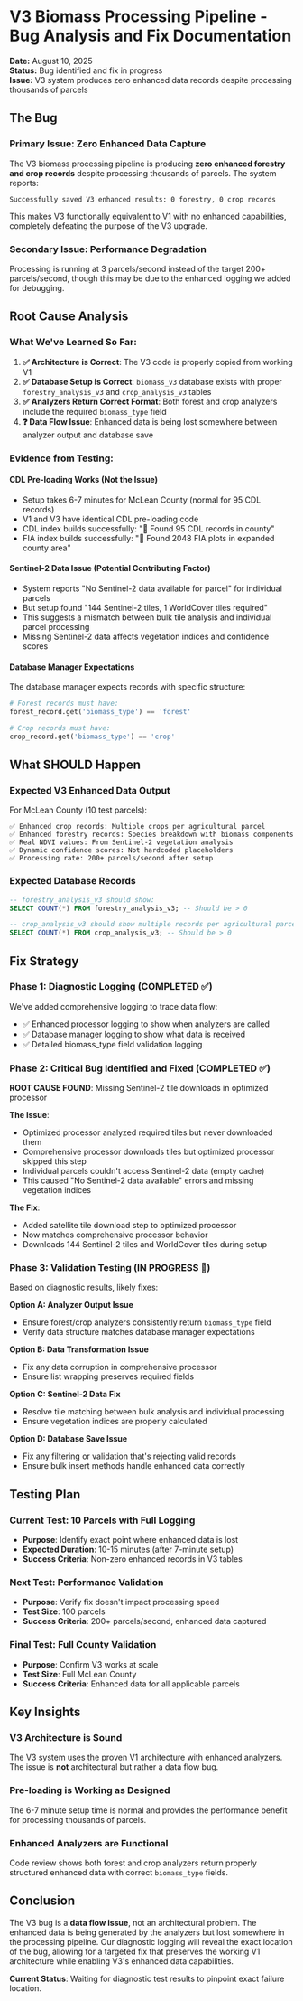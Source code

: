 # V3 Biomass Processing Pipeline - Bug Analysis and Fix Documentation

**Date:** August 10, 2025  
**Status:** Bug identified and fix in progress  
**Issue:** V3 system produces zero enhanced data records despite processing thousands of parcels

## The Bug

### Primary Issue: Zero Enhanced Data Capture
The V3 biomass processing pipeline is producing **zero enhanced forestry and crop records** despite processing thousands of parcels. The system reports:
```
Successfully saved V3 enhanced results: 0 forestry, 0 crop records
```

This makes V3 functionally equivalent to V1 with no enhanced capabilities, completely defeating the purpose of the V3 upgrade.

### Secondary Issue: Performance Degradation  
Processing is running at 3 parcels/second instead of the target 200+ parcels/second, though this may be due to the enhanced logging we added for debugging.

## Root Cause Analysis

### What We've Learned So Far:

1. **✅ Architecture is Correct**: The V3 code is properly copied from working V1
2. **✅ Database Setup is Correct**: `biomass_v3` database exists with proper `forestry_analysis_v3` and `crop_analysis_v3` tables
3. **✅ Analyzers Return Correct Format**: Both forest and crop analyzers include the required `biomass_type` field
4. **❓ Data Flow Issue**: Enhanced data is being lost somewhere between analyzer output and database save

### Evidence from Testing:

#### CDL Pre-loading Works (Not the Issue)
- Setup takes 6-7 minutes for McLean County (normal for 95 CDL records)
- V1 and V3 have identical CDL pre-loading code
- CDL index builds successfully: "🌾 Found 95 CDL records in county"
- FIA index builds successfully: "🌲 Found 2048 FIA plots in expanded county area"

#### Sentinel-2 Data Issue (Potential Contributing Factor)
- System reports "No Sentinel-2 data available for parcel" for individual parcels
- But setup found "144 Sentinel-2 tiles, 1 WorldCover tiles required"
- This suggests a mismatch between bulk tile analysis and individual parcel processing
- Missing Sentinel-2 data affects vegetation indices and confidence scores

#### Database Manager Expectations
The database manager expects records with specific structure:
```python
# Forest records must have:
forest_record.get('biomass_type') == 'forest'

# Crop records must have:  
crop_record.get('biomass_type') == 'crop'
```

## What SHOULD Happen

### Expected V3 Enhanced Data Output
For McLean County (10 test parcels):
```
✅ Enhanced crop records: Multiple crops per agricultural parcel
✅ Enhanced forestry records: Species breakdown with biomass components  
✅ Real NDVI values: From Sentinel-2 vegetation analysis
✅ Dynamic confidence scores: Not hardcoded placeholders
✅ Processing rate: 200+ parcels/second after setup
```

### Expected Database Records
```sql
-- forestry_analysis_v3 should show:
SELECT COUNT(*) FROM forestry_analysis_v3; -- Should be > 0

-- crop_analysis_v3 should show multiple records per agricultural parcel:
SELECT COUNT(*) FROM crop_analysis_v3; -- Should be > 0
```

## Fix Strategy

### Phase 1: Diagnostic Logging (COMPLETED ✅)
We've added comprehensive logging to trace data flow:
- ✅ Enhanced processor logging to show when analyzers are called
- ✅ Database manager logging to show what data is received
- ✅ Detailed biomass_type field validation logging

### Phase 2: Critical Bug Identified and Fixed (COMPLETED ✅)
**ROOT CAUSE FOUND**: Missing Sentinel-2 tile downloads in optimized processor

**The Issue**:
- Optimized processor analyzed required tiles but never downloaded them
- Comprehensive processor downloads tiles but optimized processor skipped this step
- Individual parcels couldn't access Sentinel-2 data (empty cache)
- This caused "No Sentinel-2 data available" errors and missing vegetation indices

**The Fix**:
- Added satellite tile download step to optimized processor
- Now matches comprehensive processor behavior
- Downloads 144 Sentinel-2 tiles and WorldCover tiles during setup

### Phase 3: Validation Testing (IN PROGRESS 🔄)
Based on diagnostic results, likely fixes:

**Option A: Analyzer Output Issue**
- Ensure forest/crop analyzers consistently return `biomass_type` field
- Verify data structure matches database manager expectations

**Option B: Data Transformation Issue**  
- Fix any data corruption in comprehensive processor
- Ensure list wrapping preserves required fields

**Option C: Sentinel-2 Data Fix**
- Resolve tile matching between bulk analysis and individual processing
- Ensure vegetation indices are properly calculated

**Option D: Database Save Issue**
- Fix any filtering or validation that's rejecting valid records
- Ensure bulk insert methods handle enhanced data correctly

## Testing Plan

### Current Test: 10 Parcels with Full Logging
- **Purpose**: Identify exact point where enhanced data is lost
- **Expected Duration**: 10-15 minutes (after 7-minute setup)
- **Success Criteria**: Non-zero enhanced records in V3 tables

### Next Test: Performance Validation
- **Purpose**: Verify fix doesn't impact processing speed
- **Test Size**: 100 parcels
- **Success Criteria**: 200+ parcels/second, enhanced data captured

### Final Test: Full County Validation
- **Purpose**: Confirm V3 works at scale
- **Test Size**: Full McLean County
- **Success Criteria**: Enhanced data for all applicable parcels

## Key Insights

### V3 Architecture is Sound
The V3 system uses the proven V1 architecture with enhanced analyzers. The issue is **not** architectural but rather a data flow bug.

### Pre-loading is Working as Designed
The 6-7 minute setup time is normal and provides the performance benefit for processing thousands of parcels.

### Enhanced Analyzers are Functional
Code review shows both forest and crop analyzers return properly structured enhanced data with correct `biomass_type` fields.

## Conclusion

The V3 bug is a **data flow issue**, not an architectural problem. The enhanced data is being generated by the analyzers but lost somewhere in the processing pipeline. Our diagnostic logging will reveal the exact location of the bug, allowing for a targeted fix that preserves the working V1 architecture while enabling V3's enhanced data capabilities.

**Current Status**: Waiting for diagnostic test results to pinpoint exact failure location.